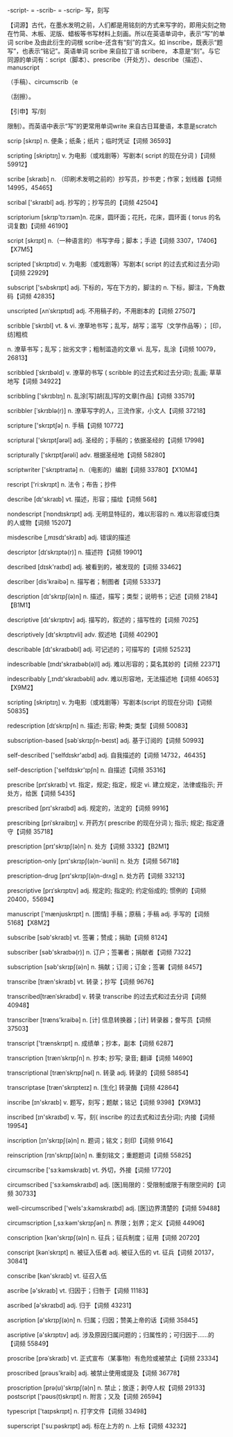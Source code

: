 -script- = -scrib- = -scrip-	写，刻写

【词源】古代，在墨水发明之前，人们都是用铭刻的方式来写字的，即用尖刻之物在竹简、木板、泥版、蜡板等书写材料上刻画。所以在英语单词中，表示“写”的单词 scribe 及由此衍生的词根 scribe-还含有“刻”的含义。如 inscribe，既表示“题写”，也表示“铭记”。英语单词 scribe 来自拉丁语 scribere， 本意是“刻”。与它同源的单词有：script（脚本）、prescribe（开处方）、describe（描述）、manuscript



（手稿）、circumscrib（e

（刮擦）。

【引申】写/刻

限制）。而英语中表示“写”的更常用单词write 来自古日耳曼语，本意是scratch

scrip [skrɪp] n.  便条；纸条；纸片；临时凭证【词频 36593】

scripting [skriptɪŋ] v.  为电影（或戏剧等）写剧本( script 的现在分词 )【词频 59912】

scribe [skraɪb] n.  （印刷术发明之前的）抄写员，抄书吏；作家；划线器【词频 14995，45465】 

scribal ['skraɪbl] adj.  抄写的；抄写员的【词频 42504】

scriptorium [skrɪp'tɔːrɪəm]n. 花床，圆环面；花托，花床，圆环面 ( torus 的名词复数)【词频 46190】 

script [skrɪpt] n.（一种语言的）书写字母；脚本；手迹【词频 3307，17406】【X7M5】

scripted [ˈskrɪptɪd] v.  为电影（或戏剧等）写剧本( script 的过去式和过去分词)【词频 22929】

subscript ['sʌbskrɪpt] adj.  下标的，写在下方的，脚注的 n. 下标，脚注，下角数码【词频 42835】

unscripted [ʌnˈskrɪptɪd] adj. 不用稿子的，不用剧本的【词频 27507】

scribble [ˈskrɪbl] vt. & vi. 潦草地书写；乱写，胡写；滥写（文学作品等）； [印，纺]粗梳

n. 潦草书写；乱写；拙劣文字；粗制滥造的文章 vi. 乱写，乱涂【词频 10079，26813】

scribbled [ˈskrɪbəld]	v.  潦草的书写  ( scribble 的过去式和过去分词);  乱画;  草草地写【词频 34922】 

scribbling ['skrɪblɪŋ] n.  乱涂[写]胡[乱]写的文章[作品]【词频 33579】

scribbler [ˈskrɪblə(r)] n.  潦草写字的人，三流作家，小文人【词频 37218】 

scripture ['skrɪptʃə] n.  手稿【词频 10772】

scriptural ['skrɪptʃərəl] adj.  圣经的；手稿的；依据圣经的【词频 17998】 

scripturally ['skrɪptʃərəli] adv.  根据圣经地【词频 58280】

scriptwriter ['skrɪptraɪtə] n.（电影的）编剧【词频 33780】【X10M4】 

rescript ['riːskrɪpt] n.  法令；布告；抄件

describe [dɪ'skraɪb] vt.  描述，形容；描绘【词频 568】

nondescript [ˈnɒndɪskrɪpt] adj.  无明显特征的，难以形容的 n.  难以形容或归类的人或物【词频 15207】 

misdescribe [,mɪsdɪ'skraɪb] adj.  错误的描述

descriptor [dɪˈskrɪptə(r)] n.  描述符【词频 19901】

described [dɪsk'raɪbd] adj.  被看到的，被发现的【词频 33462】 

describer [dis'kraibə] n. 描写者；制图者【词频 53337】

description [dɪ'skrɪpʃ(ə)n] n.  描述，描写；类型；说明书；记述【词频 2184】【B1M1】 

descriptive [dɪ'skrɪptɪv] adj. 描写的，叙述的；描写性的【词频 7025】

descriptively [dɪ'skrɪptɪvli] adv.  叙述地【词频 40290】

describable [dɪ'skraɪbəbl] adj.  可记述的；可描写的【词频 52523】

indescribable [ɪndɪ'skraɪbəb(ə)l] adj.  难以形容的；莫名其妙的【词频 22371】

indescribably [,ɪndɪ'skraɪbəbli] adv.  难以形容地，无法描述地【词频 40653】【X9M2】 

scripting [skriptɪŋ] v.  为电影（或戏剧等）写剧本(script 的现在分词)【词频 50835】 

redescription [dɪˈskrɪpʃn] n. 描述; 形容; 种类; 类型【词频 50083】

subscription-based [səbˈskrɪpʃn-beɪst] adj.  基于订阅的【词频 50993】 

self-described ['selfdɪskr'aɪbd] adj.  自我描述的【词频 14732，46435】 

self-description ['selfdɪskr'ɪpʃn] n.  自描述【词频 35316】

prescribe [prɪˈskraɪb] vt.  指定，规定; 指定，规定 vi.  建立规定，法律或指示; 开处方，给医【词频 5435】 

prescribed [prɪ'skraɪbd] adj.  规定的，法定的【词频 9916】

prescribing [priˈskraibɪŋ] v.  开药方( prescribe 的现在分词 );  指示; 规定; 指定遵守【词频 35718】 

prescription [prɪ'skrɪpʃ(ə)n] n.  处方【词频 3332】【B2M1】

prescription-only [prɪ'skrɪpʃ(ə)n-ˈəʊnli] n.  处方【词频 56718】 

prescription-drug [prɪ'skrɪpʃ(ə)n-drʌg] n.  处方药【词频 33213】

prescriptive [prɪˈskrɪptɪv] adj.  规定的; 指定的; 约定俗成的; 惯例的【词频 20400，55694】 

manuscript ['mænjʊskrɪpt] n. [图情] 手稿；原稿；手稿 adj.  手写的【词频 5168】【X8M2】 

subscribe [səb'skraɪb] vt.  签署；赞成；捐助【词频 8124】

subscriber [səb'skraɪbə(r)] n. 订户；签署者；捐献者【词频 7322】 

subscription [səb'skrɪpʃ(ə)n] n.  捐献；订阅；订金；签署【词频 8457】 

transcribe [træn'skraɪb] vt. 转录；抄写【词频 9676】

transcribed[trænˈskraɪbd] v.  转录 transcribe 的过去式和过去分词【词频 40948】 

transcriber [træns'kraibə] n. [计] 信息转换器；[计] 转录器；誊写员【词频 37503】

transcript ['trænskrɪpt] n.  成绩单；抄本，副本【词频 6287】

transcription [trænˈskrɪpʃn] n.  抄本; 抄写; 录音; 翻译【词频 14690】

transcriptional [trænˈskrɪpʃnəl] n.  转录 adj. 转录的【词频 58854】 

transcriptase [træn'skrɪpteɪz] n. [生化] 转录酶【词频 42864】

inscribe [ɪn'skraɪb] v.  题写，刻写；题献；铭记【词频 9398】【X9M3】

inscribed [ɪn'skraɪbd] v.  写，刻( inscribe 的过去式和过去分词);  内接【词频 19954】 

inscription [ɪn'skrɪpʃ(ə)n] n. 题词；铭文；刻印【词频 9164】

reinscription [rɪn'skrɪpʃ(ə)n] n.  重刻铭文；重题题词【词频 55825】 

circumscribe ['sɜːkəmskraɪb] vt.  外切，外接【词频 17720】

circumscribed ['sɜ:kəmskraɪbd] adj. [医]局限的：受限制或限于有限空间的【词频 30733】 

well-circumscribed ['wels'ɜ:kəmskraɪbd] adj. [医]边界清楚的【词频 59488】 

circumscription [,sɜːkəm'skrɪpʃən] n. 界限；划界；定义【词频 44906】

conscription [kən'skrɪpʃ(ə)n] n.  征兵；征兵制度；征用【词频 20720】

conscript [kənˈskrɪpt] n. 被征入伍者 adj.  被征入伍的 vt.  征兵【词频 20137，30841】 

conscribe [kən'skraɪb] vt.  征召入伍

ascribe [ə'skraɪb] vt.  归因于；归咎于【词频 11183】 

ascribed [ə'skraɪbd] adj.  归于【词频 43231】

ascription [ə'skrɪpʃ(ə)n] n.  归属；归因；赞美上帝的话【词频 35845】

ascriptive [ə'skrɪptɪv] adj. 涉及原因归属问题的；归属性的；可归因于……的【词频 55849】 

proscribe [prəˈskraɪb] vt.  正式宣布（某事物）有危险或被禁止【词频 23334】

proscribed [prəus'kraib] adj. 被禁止使用或提及【词频 36778】

proscription [prə(ʊ)'skrɪpʃ(ə)n] n.  禁止；放逐；剥夺人权【词频 29133】 postscript ['pəʊs(t)skrɪpt] n.  附言；又及【词频 26594】



 

typescript ['taɪpskrɪpt] n.  打字文件【词频 33498】

superscript ['suːpəskrɪpt] adj. 标在上方的 n. 上标【词频 43232】